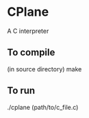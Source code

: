 # CPlane
A C interpreter
<h2>To compile</h2>
(in source directory) make
<h2>To run</h2>
./cplane (path/to/c_file.c)
